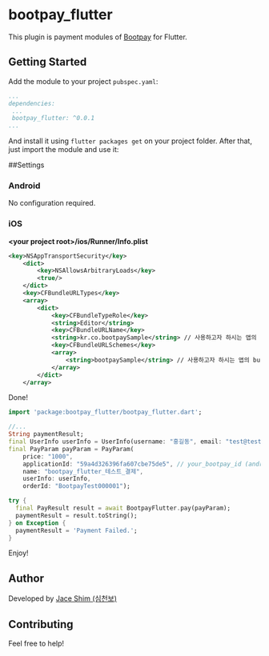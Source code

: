 # bootpay_flutter

This plugin is payment modules of [Bootpay](https://www.bootpay.co.kr) for Flutter.

## Getting Started
Add the module to your project ``pubspec.yaml``:
```yaml
...
dependencies:
 ...
 bootpay_flutter: ^0.0.1
...
```
And install it using ``flutter packages get`` on your project folder. After that, just import the module and use it:

##Settings

### Android
No configuration required.

### iOS
**\<your project root\>/ios/Runner/Info.plist**

```xml
<key>NSAppTransportSecurity</key>
    <dict>
        <key>NSAllowsArbitraryLoads</key>
        <true/>
    </dict>
    <key>CFBundleURLTypes</key>
    <array>
        <dict>
            <key>CFBundleTypeRole</key>
            <string>Editor</string>
            <key>CFBundleURLName</key>
            <string>kr.co.bootpaySample</string> // 사용하고자 하시는 앱의 bundle url name
            <key>CFBundleURLSchemes</key>
            <array>
                <string>bootpaySample</string> // 사용하고자 하시는 앱의 bundle url scheme
            </array>
        </dict>
    </array>
```

Done!

```dart
import 'package:bootpay_flutter/bootpay_flutter.dart';

//...
String paymentResult;
final UserInfo userInfo = UserInfo(username: "홍길동", email: "test@test.com");
final PayParam payParam = PayParam(
    price: "1000",
    applicationId: "59a4d326396fa607cbe75de5", // your_bootpay_id (android or iOS)
    name: "bootpay_flutter_테스트_결제",
    userInfo: userInfo,
    orderId: "BootpayTest000001");

try {
  final PayResult result = await BootpayFlutter.pay(payParam);
  paymentResult = result.toString();
} on Exception {
  paymentResult = 'Payment Failed.';
}

```
Enjoy!

## Author
Developed by [Jace Shim (심천보)](https://www.facebook.com/jaceshim.kr)

## Contributing

Feel free to help!
